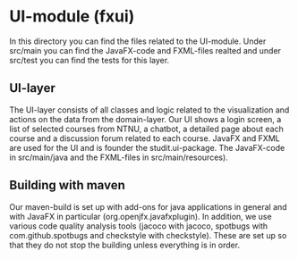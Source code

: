 # UI-module (fxui)
In this directory you can find the files related to the UI-module. Under src/main you can find the JavaFX-code and FXML-files realted and under src/test you can find the tests for this layer.

## UI-layer
The UI-layer consists of all classes and logic related to the visualization and actions on the data from the domain-layer. Our UI shows a login screen, a list of selected courses from NTNU, a chatbot, a detailed page about each course and a discussion forum related to each course.
JavaFX and FXML are used for the UI and is founder the studit.ui-package. The JavaFX-code in src/main/java and the FXML-files in src/main/resources).

## Building with maven
Our maven-build is set up with add-ons for java applications in general and with JavaFX in particular (org.openjfx.javafxplugin). 
In addition, we use various code quality analysis tools (jacoco with jacoco, spotbugs with com.github.spotbugs and checkstyle with checkstyle). These are set up so that they do not stop the building unless everything is in order.